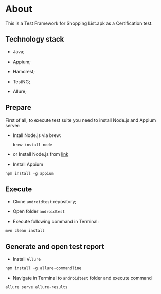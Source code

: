 <h1>About</h1>
This is a Test Framework for Shopping List.apk as a Certification test.

<H2>Technology stack</h2>

  - Java;
  
  - Appium;
  
  - Hamcrest;
  
  - TestNG;
  
  - Allure;
  
<h2>Prepare</h2>
First of all, to execute test suite you need to install Node.js and Appium server:

- Intall Node.js via brew:

  ```
  brew install node
  ```
- or Install Node.js from [link](https://nodejs.org/en/download/)

- Install Appium

```
npm install -g appium
```

<h2>Execute</h2>

- Clone `androidtest` repository;

- Open folder `androidtest`

- Execute following command in Terminal:

```
mvn clean install
```

<h2>Generate and open test report</h2>

- Install `Allure`

```
npm install -g allure-commandline
```

- Navigate in Terminal to `androidtest` folder and execute command

```
allure serve allure-results
```
